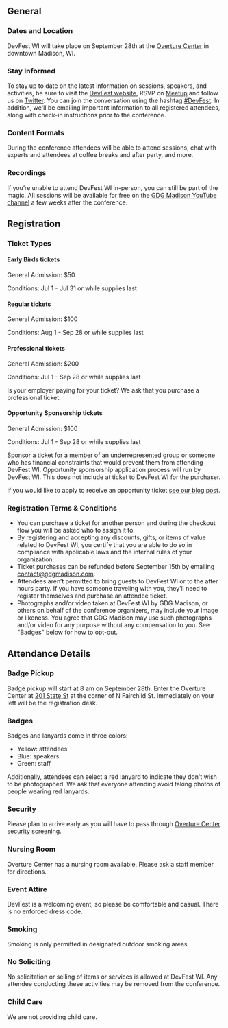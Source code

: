 ## General

### Dates and Location

DevFest WI will take place on September 28th at the [Overture Center](https://www.overture.org/) in downtown Madison, WI.

### Stay Informed

To stay up to date on the latest information on sessions, speakers, and activities, be sure to visit the [DevFest website](https://devfestwi.com/), RSVP on [Meetup](https://www.meetup.com/gdgmadison/events/261440289/) and follow us on [Twitter](https://twitter.com/devfestwi). You can join the conversation using the hashtag [#DevFest](https://twitter.com/search?q=%23devfest). In addition, we'll be emailing important information to all registered attendees, along with check-in instructions prior to the conference.

### Content Formats

During the conference attendees will be able to attend sessions, chat with experts and attendees at coffee breaks and after party, and more.

### Recordings

If you’re unable to attend DevFest WI in-person, you can still be part of the magic. All sessions will be available for free on the [GDG Madison YouTube channel](https://www.youtube.com/channel/UCRTNOvnnESAjg9iILBukeBA) a few weeks after the conference.

## Registration

### Ticket Types

#### **Early Birds tickets**

General Admission: $50

Conditions: Jul 1 - Jul 31 or while supplies last

#### **Regular tickets**

General Admission: $100

Conditions: Aug 1 - Sep 28 or while supplies last

#### **Professional tickets**

General Admission: $200

Conditions: Jul 1 - Sep 28 or while supplies last

Is your employer paying for your ticket? We ask that you purchase a professional ticket.

#### **Opportunity Sponsorship tickets**

General Admission: $100

Conditions: Jul 1 - Sep 28 or while supplies last

Sponsor a ticket for a member of an underrepresented group or someone who has financial constraints that would prevent them from attending DevFest WI. Opportunity sponsorship application process will run by DevFest WI. This does not include at ticket to DevFest WI for the purchaser.

If you would like to apply to receive an opportunity ticket [see our blog post](/blog/posts/u0Ml7OYeWutskNd85qTV/).

### Registration Terms & Conditions

- You can purchase a ticket for another person and during the checkout flow you will be asked who to assign it to.
- By registering and accepting any discounts, gifts, or items of value related to DevFest WI, you certify that you are able to do so in compliance with applicable laws and the internal rules of your organization.
- Ticket purchases can be refunded before September 15th by emailing contact@gdgmadison.com.
- Attendees aren’t permitted to bring guests to DevFest WI or to the after hours party. If you have someone traveling with you, they’ll need to register themselves and purchase an attendee ticket.
- Photographs and/or video taken at DevFest WI by GDG Madison, or others on behalf of the conference organizers, may include your image or likeness. You agree that GDG Madison may use such photographs and/or video for any purpose without any compensation to you. See "Badges" below for how to opt-out.

## Attendance Details

### Badge Pickup

Badge pickup will start at 8 am on September 28th. Enter the Overture Center at [201 State St](https://goo.gl/maps/hDg9XQZyWUJu9SDs6) at the corner of N Fairchild St. Immediately on your left will be the registration desk.

### Badges

Badges and lanyards come in three colors:

- Yellow: attendees
- Blue: speakers
- Green: staff

Additionally, attendees can select a red lanyard to indicate they don't wish to be photographed. We ask that everyone attending avoid taking photos of people wearing red lanyards.

### Security

Please plan to arrive early as you will have to pass through [Overture Center security screening](https://www.overture.org/about/security).

### Nursing Room

Overture Center has a nursing room available. Please ask a staff member for directions.

### Event Attire

DevFest is a welcoming event, so please be comfortable and casual. There is no enforced dress code.

### Smoking

Smoking is only permitted in designated outdoor smoking areas.

### No Soliciting

No solicitation or selling of items or services is allowed at DevFest WI. Any attendee conducting these activities may be removed from the conference.

### Child Care

We are not providing child care.
